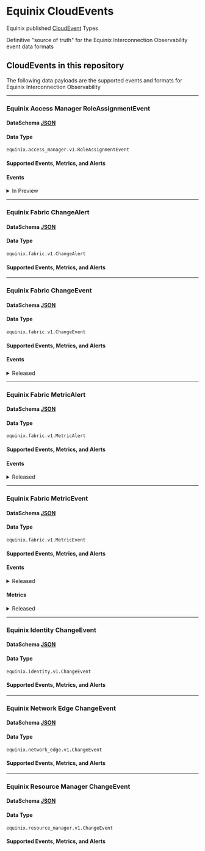 # Equinix CloudEvents

Equinix published [CloudEvent](https://cloudevents.io/) Types

Definitive "source of truth" for the Equinix Interconnection Observability event data formats

## CloudEvents in this repository

The following data payloads are the supported events and formats for Equinix Interconnection Observability

<!-- CATALOG_GENERATION_START -->
---
### Equinix Access Manager RoleAssignmentEvent
#### DataSchema [JSON](https://equinix.github.io/equinix-cloudevents/jsonschema/equinix/access_manager/v1/RoleAssignmentEvent.json)
#### Data Type
`equinix.access_manager.v1.RoleAssignmentEvent`
#### Supported Events, Metrics, and Alerts
#### Events

<details>
<summary>In Preview</summary>

`equinix.access_manager.user.role.added` <br>
`equinix.access_manager.user.role.removed`

</details>




---
### Equinix Fabric ChangeAlert
#### DataSchema [JSON](https://equinix.github.io/equinix-cloudevents/jsonschema/equinix/fabric/v1/ChangeAlert.json)
#### Data Type
`equinix.fabric.v1.ChangeAlert`
#### Supported Events, Metrics, and Alerts



---
### Equinix Fabric ChangeEvent
#### DataSchema [JSON](https://equinix.github.io/equinix-cloudevents/jsonschema/equinix/fabric/v1/ChangeEvent.json)
#### Data Type
`equinix.fabric.v1.ChangeEvent`
#### Supported Events, Metrics, and Alerts
#### Events

<details>
<summary>Released</summary>

`equinix.fabric.connection.attribute.changed` <br>
`equinix.fabric.connection.bgpipv4_session_status.connect` <br>
`equinix.fabric.connection.bgpipv4_session_status.established` <br>
`equinix.fabric.connection.bgpipv4_session_status.idle` <br>
`equinix.fabric.connection.bgpipv4_session_status.open_confirm` <br>
`equinix.fabric.connection.bgpipv4_session_status.open_sent` <br>
`equinix.fabric.connection.bgpipv6_session_status.connect` <br>
`equinix.fabric.connection.bgpipv6_session_status.established` <br>
`equinix.fabric.connection.bgpipv6_session_status.idle` <br>
`equinix.fabric.connection.state.deprovisioned` <br>
`equinix.fabric.connection.state.deprovisioning` <br>
`equinix.fabric.connection.state.pending` <br>
`equinix.fabric.connection.state.provisioned` <br>
`equinix.fabric.connection.state.provisioning` <br>
`equinix.fabric.connection.status.down` <br>
`equinix.fabric.connection.status.up` <br>
`equinix.fabric.network.state.deprovisioned` <br>
`equinix.fabric.network.state.deprovisioning` <br>
`equinix.fabric.network.state.provisioned` <br>
`equinix.fabric.network.state.provisioning` <br>
`equinix.fabric.port.state.deprovisioned` <br>
`equinix.fabric.port.state.failed` <br>
`equinix.fabric.port.state.provisioned` <br>
`equinix.fabric.port.status.down` <br>
`equinix.fabric.port.status.up` <br>
`equinix.fabric.router.state.deprovisioned` <br>
`equinix.fabric.router.state.deprovisioning` <br>
`equinix.fabric.router.state.failed` <br>
`equinix.fabric.router.state.not_deprovisioned` <br>
`equinix.fabric.router.state.not_provisioned` <br>
`equinix.fabric.router.state.provisioned` <br>
`equinix.fabric.router.state.provisioning` <br>
`equinix.fabric.router.state.reprovisioning` <br>
`equinix.fabric.service_token.attribute.changed` <br>
`equinix.fabric.service_token.state.deleted` <br>
`equinix.fabric.service_token.state.inactive`

</details>



---
### Equinix Fabric MetricAlert
#### DataSchema [JSON](https://equinix.github.io/equinix-cloudevents/jsonschema/equinix/fabric/v1/MetricAlert.json)
#### Data Type
`equinix.fabric.v1.MetricAlert`
#### Supported Events, Metrics, and Alerts
#### Events

<details>
<summary>Released</summary>

`equinix.fabric.connection.ipv4_installed_routes.utilization` <br>
`equinix.fabric.connection.ipv6_installed_routes.utilization` <br>
`equinix.fabric.router.ipv4_installed_routes.utilization` <br>
`equinix.fabric.router.ipv6_installed_routes.utilization`

</details>



---
### Equinix Fabric MetricEvent
#### DataSchema [JSON](https://equinix.github.io/equinix-cloudevents/jsonschema/equinix/fabric/v1/MetricEvent.json)
#### Data Type
`equinix.fabric.v1.MetricEvent`
#### Supported Events, Metrics, and Alerts
#### Events

<details>
<summary>Released</summary>

`equinix.fabric.metric`

</details>

#### Metrics

<details>
<summary>Released</summary>

`equinix.fabric.connection.bandwidth_rx.usage` <br>
`equinix.fabric.connection.bandwidth_tx.usage` <br>
`equinix.fabric.metro.am_{:metroCode}.latency` <br>
`equinix.fabric.metro.at_{:metroCode}.latency` <br>
`equinix.fabric.metro.ba_{:metroCode}.latency` <br>
`equinix.fabric.metro.bg_{:metroCode}.latency` <br>
`equinix.fabric.metro.bl_{:metroCode}.latency` <br>
`equinix.fabric.metro.bo_{:metroCode}.latency` <br>
`equinix.fabric.metro.bx_{:metroCode}.latency` <br>
`equinix.fabric.metro.ca_{:metroCode}.latency` <br>
`equinix.fabric.metro.ch_{:metroCode}.latency` <br>
`equinix.fabric.metro.cl_{:metroCode}.latency` <br>
`equinix.fabric.metro.cu_{:metroCode}.latency` <br>
`equinix.fabric.metro.da_{:metroCode}.latency` <br>
`equinix.fabric.metro.db_{:metroCode}.latency` <br>
`equinix.fabric.metro.dc_{:metroCode}.latency` <br>
`equinix.fabric.metro.de_{:metroCode}.latency` <br>
`equinix.fabric.metro.dx_{:metroCode}.latency` <br>
`equinix.fabric.metro.fr_{:metroCode}.latency` <br>
`equinix.fabric.metro.gv_{:metroCode}.latency` <br>
`equinix.fabric.metro.he_{:metroCode}.latency` <br>
`equinix.fabric.metro.hh_{:metroCode}.latency` <br>
`equinix.fabric.metro.hk_{:metroCode}.latency` <br>
`equinix.fabric.metro.ho_{:metroCode}.latency` <br>
`equinix.fabric.metro.il_{:metroCode}.latency` <br>
`equinix.fabric.metro.jh_{:metroCode}.latency` <br>
`equinix.fabric.metro.ka_{:metroCode}.latency` <br>
`equinix.fabric.metro.kl_{:metroCode}.latency` <br>
`equinix.fabric.metro.la_{:metroCode}.latency` <br>
`equinix.fabric.metro.ld_{:metroCode}.latency` <br>
`equinix.fabric.metro.lm_{:metroCode}.latency` <br>
`equinix.fabric.metro.ls_{:metroCode}.latency` <br>
`equinix.fabric.metro.ma_{:metroCode}.latency` <br>
`equinix.fabric.metro.mb_{:metroCode}.latency` <br>
`equinix.fabric.metro.md_{:metroCode}.latency` <br>
`equinix.fabric.metro.me_{:metroCode}.latency` <br>
`equinix.fabric.metro.mi_{:metroCode}.latency` <br>
`equinix.fabric.metro.ml_{:metroCode}.latency` <br>
`equinix.fabric.metro.mo_{:metroCode}.latency` <br>
`equinix.fabric.metro.mt_{:metroCode}.latency` <br>
`equinix.fabric.metro.mu_{:metroCode}.latency` <br>
`equinix.fabric.metro.mx_{:metroCode}.latency` <br>
`equinix.fabric.metro.ny_{:metroCode}.latency` <br>
`equinix.fabric.metro.os_{:metroCode}.latency` <br>
`equinix.fabric.metro.ot_{:metroCode}.latency` <br>
`equinix.fabric.metro.pa_{:metroCode}.latency` <br>
`equinix.fabric.metro.pe_{:metroCode}.latency` <br>
`equinix.fabric.metro.ph_{:metroCode}.latency` <br>
`equinix.fabric.metro.rj_{:metroCode}.latency` <br>
`equinix.fabric.metro.se_{:metroCode}.latency` <br>
`equinix.fabric.metro.sg_{:metroCode}.latency` <br>
`equinix.fabric.metro.sk_{:metroCode}.latency` <br>
`equinix.fabric.metro.sl_{:metroCode}.latency` <br>
`equinix.fabric.metro.so_{:metroCode}.latency` <br>
`equinix.fabric.metro.sp_{:metroCode}.latency` <br>
`equinix.fabric.metro.st_{:metroCode}.latency` <br>
`equinix.fabric.metro.sv_{:metroCode}.latency` <br>
`equinix.fabric.metro.sy_{:metroCode}.latency` <br>
`equinix.fabric.metro.tr_{:metroCode}.latency` <br>
`equinix.fabric.metro.ty_{:metroCode}.latency` <br>
`equinix.fabric.metro.va_{:metroCode}.latency` <br>
`equinix.fabric.metro.wa_{:metroCode}.latency` <br>
`equinix.fabric.metro.wi_{:metroCode}.latency` <br>
`equinix.fabric.metro.zh_{:metroCode}.latency` <br>
`equinix.fabric.port.bandwidth_rx.usage` <br>
`equinix.fabric.port.bandwidth_tx.usage` <br>
`equinix.fabric.port.packets_dropped_rx.count` <br>
`equinix.fabric.port.packets_dropped_tx.count` <br>
`equinix.fabric.port.packets_erred_rx.count` <br>
`equinix.fabric.port.packets_erred_tx.count`

</details>


---
### Equinix Identity ChangeEvent
#### DataSchema [JSON](https://equinix.github.io/equinix-cloudevents/jsonschema/equinix/identity/v1/ChangeEvent.json)
#### Data Type
`equinix.identity.v1.ChangeEvent`
#### Supported Events, Metrics, and Alerts



---
### Equinix Network Edge ChangeEvent
#### DataSchema [JSON](https://equinix.github.io/equinix-cloudevents/jsonschema/equinix/network_edge/v1/ChangeEvent.json)
#### Data Type
`equinix.network_edge.v1.ChangeEvent`
#### Supported Events, Metrics, and Alerts



---
### Equinix Resource Manager ChangeEvent
#### DataSchema [JSON](https://equinix.github.io/equinix-cloudevents/jsonschema/equinix/resource_manager/v1/ChangeEvent.json)
#### Data Type
`equinix.resource_manager.v1.ChangeEvent`
#### Supported Events, Metrics, and Alerts



<!-- CATALOG_GENERATION_END -->
